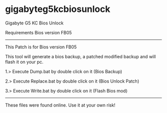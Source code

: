 # gigabyteg5kcbiosunlock
Gigabyte G5 KC Bios Unlock

Requirements 
Bios version FB05

---

This Patch is for Bios version FB05

This tool will generate a bios backup, a patched modified backup and will flash it on your pc. 

1.> Execute Dump.bat by double click on it (Bios Backup)

2.> Execute Replace.bat by double click on it (Bios Unlock Patch)

3.> Execute Write.bat by double click on it (Flash Bios mod)


---

These files were found online.
Use it at your own risk!
